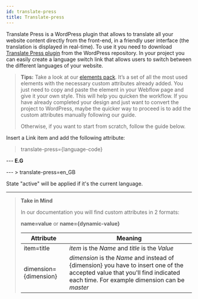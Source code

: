```yaml
---
id: translate-press
title: Translate-press
---
```


Translate Press is a WordPress plugin that allows to translate all your website content directly from the front-end, in a friendly user interface (the translation is displayed in real-time).
To use it you need to download [Translate Press plugin](https://wordpress.org/plugins/translatepress-multilingual/) from the WordPress repository.
In your project you can easily create a language switch link that allows users to switch between the different languages of your website.

> **Tips:**
> Take a look at our [elements pack](https://webflow.com/website/webflow-to-wordpress-elements-pack). It’s a set of all the most used elements with the necessary custom attributes already added. You just need to copy and paste the element in your Webflow page and give it your own style. This will help you quicken the workflow. If you have already completed your design and just want to convert the project to WordPress, maybe the quicker way to proceed is to add the custom attributes manually following our guide.
>
> Otherwise, if you want to start from scratch, follow the guide below.

Insert a Link item and add the following attribute:

> translate-press={language-code}

--- **E.G**

--- > translate-press=en_GB


State "active" will be applied if it's the current language.







---------
> **Take in Mind**
>
> In our documentation you will find custom attributes in 2 formats:
>
> **name=value** or **name={dynamic-value}**
>
>
> **Attribute**             | **Meaning** | 
> -------------             | --------------- |
> | item=title              | *item* is the *Name* and *title* is the *Value* |
> | dimension={dimension}   | *dimension* is the *Name* and instead of {dimension} you have to insert one of the accepted value that you'll find indicated each time. For example dimension can be *master*|